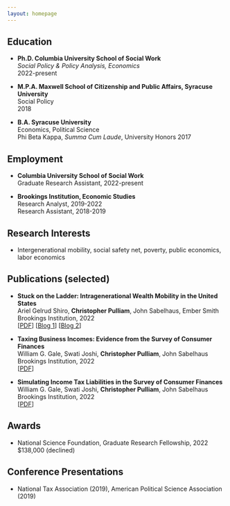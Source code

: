 ```yaml
---
layout: homepage
---
```


## Education

- **Ph.D. Columbia University School of Social Work**
  <br>
  *Social Policy & Policy Analysis, Economics*
  <br>
  2022-present
  
- **M.P.A. Maxwell School of Citizenship and Public Affairs, Syracuse University**
  <br>
  Social Policy
  <br>
  2018
  
- **B.A. Syracuse University**
  <br>
  Economics, Political Science
  <br>
  Phi Beta Kappa, *Summa Cum Laude*, University Honors
  2017

## Employment
- **Columbia University School of Social Work**
  <br>
  Graduate Research Assistant, 2022-present

- **Brookings Institution, Economic Studies**
  <br>
  Research Analyst, 2019-2022
  <br> 
  Research Assistant, 2018-2019

## Research Interests
- Intergenerational mobility, social safety net, poverty, public economics, labor economics

## Publications (selected)

- **Stuck on the Ladder: Intragenerational Wealth Mobility in the United States**
  <br>
  Ariel Gelrud Shiro, **Christopher Pulliam**, John Sabelhaus, Ember Smith
  <br>
  Brookings Institution, 2022
  <br>
  [[PDF](https://www.brookings.edu/research/stuck-on-the-ladder-intragenerational-wealth-mobility-in-the-united-states/)] [[Blog 1](https://www.brookings.edu/blog/up-front/2022/06/29/the-black-white-gap-in-wealth-mobility-and-what-to-do-about-it/)] [[Blog 2](https://www.brookings.edu/blog/up-front/2022/06/29/stuck-on-the-ladder-wealth-mobility-is-low-and-decreases-with-age/)] 

- **Taxing Business Incomes: Evidence from the Survey of Consumer Finances**
  <br>
  William G. Gale, Swati Joshi, **Christopher Pulliam**, John Sabelhaus
  <br>
  Brookings Institution, 2022
  <br>
  [[PDF](https://www.brookings.edu/research/taxing-business-incomes-evidence-from-the-survey-of-consumer-finances/)] 

- **Simulating Income Tax Liabilities in the Survey of Consumer Finances**
  <br>
  William G. Gale, Swati Joshi, **Christopher Pulliam**, John Sabelhaus
  <br>
  Brookings Institution, 2022
  <br>
  [[PDF](https://www.brookings.edu/research/simulating-income-tax-liabilities-in-the-survey-of-consumer-finances/)]

## Awards
- National Science Foundation, Graduate Research Fellowship, 2022
  <br>
  $138,000 (declined)
  
## Conference Presentations
- National Tax Association (2019), American Political Science Association (2019)
